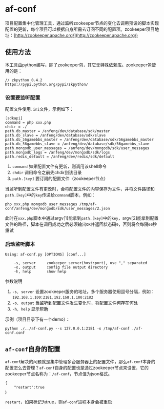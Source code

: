 # af-conf
项目配置集中化管理工具，通过监听zookeeper节点的变化去调用预设的脚本实现配置的更新，每个项目可以根据自身所需去订阅不同的配置项。zookeeper项目地址：[http://zookeeper.apache.org/](http://zookeeper.apache.org/)

## 使用方法
本工具由python编写，除了zookeeper包，其它无特殊依赖库。zookeeper包使用的是：

	// zkpython 0.4.2
	https://pypi.python.org/pypi/zkpython/

### 设置要监听配置
配置文件使用`.ini`文件，示例如下：

	[sdkapi]
	command = php xxx.php
	chdir = ./
	path.db_master = /anfeng/dev/database/sdk/master
	path.db_slave = /anfeng/dev/database/sdk/slave
	path.db_56gamebbs_master = /anfeng/dev/database/sdk/56gamebbs_master
	path.db_56gamebbs_slave = /anfeng/dev/database/sdk/56gamebbs_slave
	path.mongodb_user_messages = /anfeng/dev/mongodb/sdk/user_messages
	path.mongodb_logs = /anfeng/dev/mongodb/sdk/logs
	path.redis_default = /anfeng/dev/redis/sdk/default

1. `command` 如果配置文件有更新，则调用该shell命令
2. `chdir` 调用命令之前先chdir到该目录
3. `path.[key]` 要订阅的配置文件（zookeeper节点）

当监听到配置文件有更改时，会将配置文件的内容保存为文件，并将文件路径和`path.[key]`中的`key`传递给`command`脚本，例如：

	php xxx.php mongodb_user_messages /tmp/af-conf/anfeng/dev/mongodb/sdk/user_messages/2.json

此时在`xxx.php`脚本中通过argv[1]能拿到`path.[key]`中的`key`，argv[2]能拿到配置文件的路径，脚本在调用成功之后必须输出`OK`并返回状态码`0`，否则将会每隔`60`秒重试

### 启动监听脚本

	Using: af-conf.py [OPTIONS] [conf...]

		-s, server     zookeeper server(host:port), use "," separated
		-o, output     config file output directory
		-h, help       show help

参数说明

1. `-s, server` 设置zookeeper服务的地址，多个服务器使用逗号分隔，例如：`192.168.1.100:2181,192.168.1.100:2182`
2. `-o, output` 当监听到配置文件发生变化时，将配置文件何存在何处
3. `-h, help` 显示帮助

示例（项目目录下有一个demo）：

	python ./../af-conf.py --s 127.0.0.1:2181 -o /tmp/af-conf ./af-conf.conf

## `af-conf`自身的配置
`af-conf`解决的问题就是集中管理多台服务器上的配置文件，那么`af-conf`本身的配置怎么去管理？`af-conf`自身的配置也是通过zookeeper节点来设置，它的zookeeper节点名称为：`/af-conf`，节点值为json格式。

	{
		"restart":true
	｝

`restart`，如果标记为true，则`af-conf`进程本身会被重启